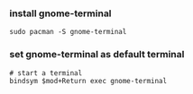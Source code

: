 ### install gnome-terminal

```
sudo pacman -S gnome-terminal
```

### set gnome-terminal as default terminal

```
# start a terminal
bindsym $mod+Return exec gnome-terminal

```
